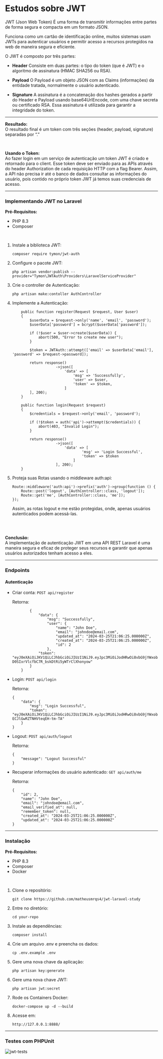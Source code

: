 # Estudos sobre JWT
JWT (Json Web Token) É uma forma de transmitir informações entre partes de forma segura e compacta em um formato JSON.

Funciona como um cartão de identificação online, muitos sistemas usam JWTs para autenticar usuários e permitir acesso a recursos protegidos na web de maneira segura e eficiente.

O JWT é composto por três partes:

- **Header**
    Consiste em duas partes: o tipo do token (que é JWT) e o algoritmo de assinatura (HMAC SHA256 ou RSA).

- **Payload**
    O Payload é um objeto JSON com as Claims (informações) da entidade tratada, normalmente o usuário autenticado.
    
- **Signature**
    A assinatura é a concatenação dos hashes gerados a partir do Header e Payload usando base64UrlEncode, com uma chave secreta ou certificado RSA. Essa assinatura é utilizada para garantir a integridade do token.

<hr>

**Resultado:** <br>
    O resultado final é um token com três seções (header, payload, signature) separadas por “.” 

<br>

**Usando o Token:** <br>
    Ao fazer login em um serviço de autenticação um token JWT é criado e retornado para o client. Esse token deve ser enviado para as APIs através do header Authorization de cada requisição HTTP com a flag Bearer.
    Assim, a API não precisa ir até o banco de dados consultar as informações do usuário, pois contido no próprio token JWT já temos suas credenciais de acesso.

<hr>

### Implementando JWT no Laravel
**Pré-Requisitos:**
- PHP 8.3
- Composer

<br>

1. Instale a biblioteca JWT:
    ```
    composer require tymon/jwt-auth
    ```

2. Configure o pacote JWT:
    ```
    php artisan vendor:publish --provider="Tymon\JWTAuth\Providers\LaravelServiceProvider"
    ```

3. Crie o controller de Autenticação:
    ```
    php artisan make:contoller AuthController
    ```

4. Implemente a Autenticação:
    ```
        public function register(Request $request, User $user)
        {   
            $userData = $request->only('name', 'email', 'password');
            $userData['password'] = bcrypt($userData['password']);

            if (!$user = $user->create($userData)) {
                abort(500, "Error to create new user");
            }

            $token = JWTAuth::attempt(['email' => $userData['email'], 'password' => $request->password]);

            return response()
                        ->json([
                            'data' => [
                                'msg' => 'Successfully',
                                'user' => $user,
                                'token' => $token,
                            ]
            ], 200);
        }

        public function login(Request $request)
        {
            $credentials = $request->only('email', 'password');

            if (!$token = auth('api')->attempt($credentials)) {
                abort(403, "Invalid Login");
            }

            return response()
                        ->json([
                            'data' => [
                                    'msg' => 'Login Successful',
                                    'token' => $token
                                ]
                        ], 200);
        }
    ```

5. Proteja suas Rotas usando o middleware auth:api:
    ```
    Route::middleware('auth:api')->prefix('auth')->group(function () {
        Route::post('logout', [AuthController::class, 'logout']);
        Route::get('me', [AuthController::class, 'me']);
    });
    ```
    Assim, as rotas logout e me estão protegidas, onde, apenas usuários autenticados podem acessá-las.

<br>
<br>

**Conclusão:** <br>
    A implementação de autenticação JWT em uma API REST Laravel é uma maneira segura e eficaz de proteger seus recursos e garantir que apenas usuários autorizados tenham acesso a eles.

<hr>

### Endpoints

#### Autenticação
- Criar conta: ``` POST api/register ```

    Retorna:
    ```
            {
                "data": {
                    "msg": "Successfully",
                    "user": {
                        "name": "John Doe",
                        "email": "johndoe@email.com",
                        "updated_at": "2024-03-25T21:06:25.000000Z",
                        "created_at": "2024-03-25T21:06:25.000000Z",
                        "id": 2
                    },
                "token": "eyJ0eXAiOiJKV1QiLCJhbGciOiJIUzI1NiJ9.eyJpc3MiOiJodHRwOi8vbG9jYWxob3N0Ojg4ODgvYXBpL3JlZ2lzdGVyIiwiaWF0IjoxNzExNDAwNzg1LCJleHAiOjE3MTE0MDQzODUsIm5iZiI6MTcxMTQwMDc4NSwianRpIjoidzdZdlBrdlNMNnozYVBGYyIsInN1YiI6IjIiLCJwcnYiOiIyM2JkNWM4OTQ5ZjYwMGFkYjM5ZTcwMWM0MDA4NzJkYjdhNTk3NmY3In0.HYrmy1-D0SIxrVlcfbC7R_bskDtRi5yWTrClXhonyow"
            }
        }
    ```

- Login: ``` POST api/login ```
  
    Retorna:
    ```
    {
        "data": {
            "msg": "Login Successful",
            "token": "eyJ0eXAiOiJKV1QiLCJhbGciOiJIUzI1NiJ9.eyJpc3MiOiJodHRwOi8vbG9jYWxob3N0Ojg4ODgvYXBpL2xvZ2luIiwiaWF0IjoxNzExNDAwOTA0LCJleHAiOjE3MTE0MDQ1MDQsIm5iZiI6MTcxMTQwMDkwNCwianRpIjoiaHJNc0Uzbk5SQXlGNlprRCIsInN1YiI6IjIiLCJwcnYiOiIyM2JkNWM4OTQ5ZjYwMGFkYjM5ZTcwMWM0MDA4NzJkYjdhNTk3NmY3In0.ZqcalR7N_vxTRDr5pZi-ECJlGwRZTNHVteqEH-tm-TA"
        }
    }
    ```

- Logout: ``` POST api/auth/logout ```
  
    Retorna:
    ```
    {
        "message": "Logout Successful"
    }
    ```

- Recuperar informações do usuário autenticado: ``` GET api/auth/me ```
  
    Retorna:
    ```
    {
        "id": 2,
        "name": "John Doe",
        "email": "johndoe@email.com",
        "email_verified_at": null,
        "remember_token": null,
        "created_at": "2024-03-25T21:06:25.000000Z",
        "updated_at": "2024-03-25T21:06:25.000000Z"
    }
    ```

<hr>

### Instalação
**Pré-Requisitos:**
- PHP 8.3
- Composer
- Docker

<br>

1. Clone o repositório:
    ```
    git clone https://github.com/matheusmrqs4/jwt-laravel-study
    ```

2. Entre no diretório:
    ```
    cd your-repo
    ```

3. Instale as dependências:
    ```
    composer install
    ```

4. Crie um arquivo .env e preencha os dados:
    ```
    cp .env.example .env
    ```

5. Gere uma nova chave da aplicação:
    ```
    php artisan key:generate
    ```

6. Gere uma nova chave JWT:
    ```
    php artisan jwt:secret
    ```

7. Rode os Containers Docker:
    ```
    docker-compose up -d --build
    ```

8. Acesse em:
    ```
    http://127.0.0.1:8888/
    ```

<hr>

### Testes com PHPUnit
![jwt-tests](public/jwt-tests.png)
